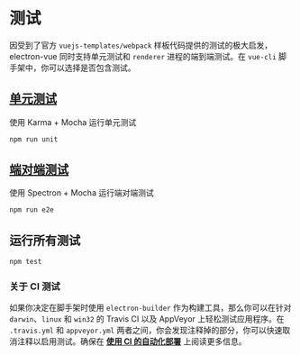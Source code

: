 # 测试

因受到了官方 `vuejs-templates/webpack` 样板代码提供的测试的极大启发，electron-vue 同时支持单元测试和 `renderer` 进程的端到端测试。在 `vue-cli` 脚手架中，你可以选择是否包含测试。

## [单元测试](unittesting.md)

使用 Karma + Mocha 运行单元测试

```bash
npm run unit
```

## [端对端测试](end-to-end_testing.md)

使用 Spectron + Mocha 运行端对端测试

```bash
npm run e2e
```

## 运行所有测试

```bash
npm test
```

### 关于 CI 测试

如果你决定在脚手架时使用 `electron-builder` 作为构建工具，那么你可以在针对 `darwin`、`linux` 和 `win32` 的 Travis CI 以及 AppVeyor 上轻松测试应用程序。在 `.travis.yml` 和 `appveyor.yml` 两者之间，你会发现注释掉的部分，你可以快速取消注释以启用测试。确保在 [**使用 CI 的自动化部署**](/using-electron-builder.md#automated-deployments-using-ci) 上阅读更多信息。
